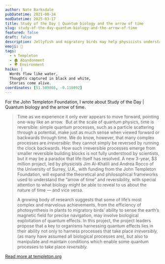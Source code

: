 ```yaml
---
author: Nate Barksdale
pubDatetime: 2021-08-24
modDatetime: 2025-03-17
title: Study of the Day | Quantum biology and the arrow of time
slug: study-of-the-day-quantum-biology-and-the-arrow-of-time
featured: false
draft: false
description: Jellyfish and migratory birds may help physicists understand the mysterious shift from quantum to classical mechanics
emoji: 📝
tags:
  - 🌀 Templeton
  - 🏚️ Abandonment
  - 🌍 Environment
haiku: |
  Words flow like water,
  Thoughts captured in black and white,
  Stories come alive.
coordinates: [51.509865, -0.118092]
---
```


For the John Templeton Foundation, I wrote about Study of the Day | Quantum biology and the arrow of time.

> Time as we experience it only ever appears to move forward, pointing one-way like an arrow.  But at the scale of quantum physics, time is reversible: simple quantum processes, such as a particle scattering through a potential, make just as much sense when viewed forward or backwards through time. We do know, however, that many complex processes are *irreversible*: they cannot simply be reversed by running the clock backwards. How such irreversible processes emerge from smaller reversible building blocks is not fully understood by scientists, but it may be a paradox that life itself has resolved. A new 3-year, $3 million project, led by physicists Jim Al-Khalili and Andrea Rocco of the University of Surrey, U.K., with funding from the John Templeton Foundation, will expand the theoretical and philosophical frameworks used to understand the “arrow of time” and reversibility, with special attention to what biology might be able to reveal to us about the nature of time — and vice versa.
>
> A growing body of research suggests that some of life’s most complex and marvelous achievements, from the efficiency of photosynthesis in plants to migratory birds’ ability to sense the earth’s magnetic field for precise navigation, may involve biological exploitation of quantum effects. In this project, the project leaders propose that a key to organisms harnessing quantum effects lies in their ability not only to harness processes that take place *irreversibly,* (as many have assumed all biological processes are), but also to manipulate and maintain conditions which enable some quantum processes to take place *reversibly.*

[Read more at templeton.org](https://www.templeton.org/news/quantum-biology-and-the-arrow-of-time)

